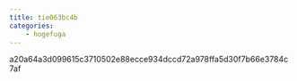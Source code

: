 ```yaml
---
title: tie063bc4b
categories:
    - hogefuga
---
```

a20a64a3d099615c3710502e88ecce934dccd72a978ffa5d30f7b66e3784c7af